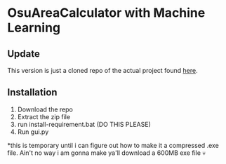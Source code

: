 # OsuAreaCalculator with Machine Learning

## Update
This version is just a cloned repo of the actual project found [here](https://github.com/KaikeGold/OsuAreaCalculator). 

## Installation
1. Download the repo
2. Extract the zip file
3. run install-requirement.bat (DO THIS PLEASE)
4. Run gui.py

*this is temporary until i can figure out how to make it a compressed .exe file. Ain't no way i am gonna make ya'll download a 600MB exe file :skull:
